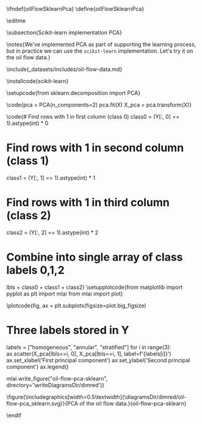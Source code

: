 \ifndef{oilFlowSklearnPca}
\define{oilFlowSklearnPca}

\editme

\subsection{Scikit-learn implementation PCA}

\notes{We've implemented PCA as part of supporting the learning process, but in practice we can use the `scikit-learn` implementation. Let's try it on the oil flow data.}




\include{_datasets/includes/oil-flow-data.md}


\installcode{scikit-learn}

\setupcode{from sklearn.decomposition import PCA}

\code{pca = PCA(n_components=2)
pca.fit(X)
X_pca = pca.transform(X)}

\code{# Find rows with 1 in first column (class 0)
class0 = (Y[:, 0] == 1).astype(int) * 0
# Find rows with 1 in second column (class 1) 
class1 = (Y[:, 1] == 1).astype(int) * 1
# Find rows with 1 in third column (class 2)
class2 = (Y[:, 2] == 1).astype(int) * 2
# Combine into single array of class labels 0,1,2
lbls = class0 + class1 + class2}
\setupplotcode{from matplotlib import pyplot as plt
import mlai
from mlai import plot}

\plotcode{fig, ax = plt.subplots(figsize=plot.big_figsize)
# Three labels stored in Y
labels = ["homogeneous", "annular", "stratified"]
for i in range(3):
    ax.scatter(X_pca[lbls==i, 0], X_pca[lbls==i, 1], label=f'{labels[i]}')
ax.set_xlabel('First principal component')
ax.set_ylabel('Second principal component')
ax.legend()

mlai.write_figure("oil-flow-pca-sklearn", directory='\writeDiagramsDir/dimred')}

\figure{\includegraphics[width=0.5\textwidth]{\diagramsDir/dimred/oil-flow-pca_sklearn.svg}}{PCA of the oil flow data.}{oil-flow-pca-sklearn}

\endif
